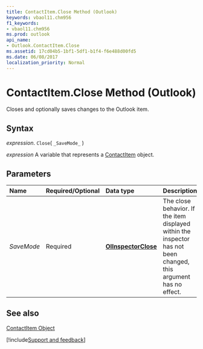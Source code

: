 ```yaml
---
title: ContactItem.Close Method (Outlook)
keywords: vbaol11.chm956
f1_keywords:
- vbaol11.chm956
ms.prod: outlook
api_name:
- Outlook.ContactItem.Close
ms.assetid: 17cd04b5-1bf1-5df1-b1f4-f6e488d00fd5
ms.date: 06/08/2017
localization_priority: Normal
---
```



# ContactItem.Close Method (Outlook)

Closes and optionally saves changes to the Outlook item.


## Syntax

_expression_. `Close`( `_SaveMode_` )

_expression_ A variable that represents a [ContactItem](./Outlook.ContactItem.md) object.


## Parameters



|Name|Required/Optional|Data type|Description|
|:-----|:-----|:-----|:-----|
| _SaveMode_|Required| **[OlInspectorClose](Outlook.OlInspectorClose.md)**|The close behavior. If the item displayed within the inspector has not been changed, this argument has no effect.|

## See also


[ContactItem Object](Outlook.ContactItem.md)

[!include[Support and feedback](~/includes/feedback-boilerplate.md)]